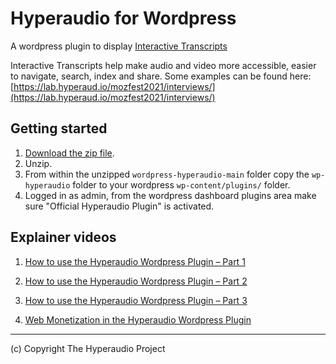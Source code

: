 # Hyperaudio for Wordpress
A wordpress plugin to display [Interactive Transcripts](https://en.wikipedia.org/wiki/Interactive_transcripts)

Interactive Transcripts help make audio and video more accessible, easier to navigate, search, index and share. Some examples can be found here: [https://lab.hyperaud.io/mozfest2021/interviews/](https://lab.hyperaud.io/mozfest2021/interviews/)

## Getting started

1. [Download the zip file](https://github.com/hyperaudio/wordpress-hyperaudio/archive/refs/heads/main.zip).
2. Unzip. 
3. From within the unzipped `wordpress-hyperaudio-main` folder copy the `wp-hyperaudio` folder to your wordpress `wp-content/plugins/` folder.
4. Logged in as admin, from the wordpress dashboard plugins area make sure "Official Hyperaudio Plugin" is activated.

## Explainer videos
1. [How to use the Hyperaudio Wordpress Plugin – Part 1](https://youtu.be/3Qpq8kj4PxM)
2. [How to use the Hyperaudio Wordpress Plugin – Part 2](https://youtu.be/vIXHCYYSFM0)
3. [How to use the Hyperaudio Wordpress Plugin – Part 3](https://youtu.be/ly08N9S1ZlE)



4. [Web Monetization in the Hyperaudio Wordpress Plugin](https://youtu.be/8kRNh8iBkVk)

---
(c) Copyright The Hyperaudio Project 
